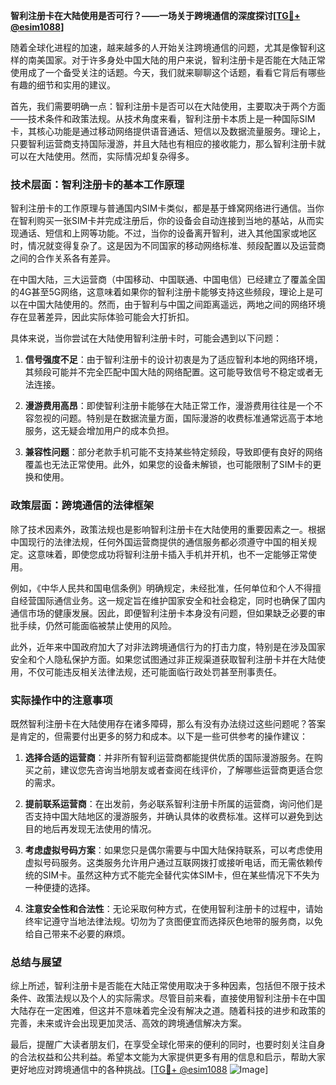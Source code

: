 **智利注册卡在大陆使用是否可行？——一场关于跨境通信的深度探讨[[TG💪+ @esim1088](https://t.me/s/esim1088)]**

随着全球化进程的加速，越来越多的人开始关注跨境通信的问题，尤其是像智利这样的南美国家。对于许多身处中国大陆的用户来说，智利注册卡是否能在大陆正常使用成了一个备受关注的话题。今天，我们就来聊聊这个话题，看看它背后有哪些有趣的细节和实用的建议。

首先，我们需要明确一点：智利注册卡是否可以在大陆使用，主要取决于两个方面——技术条件和政策法规。从技术角度来看，智利注册卡本质上是一种国际SIM卡，其核心功能是通过移动网络提供语音通话、短信以及数据流量服务。理论上，只要智利运营商支持国际漫游，并且大陆也有相应的接收能力，那么智利注册卡就可以在大陆使用。然而，实际情况却复杂得多。

### 技术层面：智利注册卡的基本工作原理

智利注册卡的工作原理与普通国内SIM卡类似，都是基于蜂窝网络进行通信。当你在智利购买一张SIM卡并完成注册后，你的设备会自动连接到当地的基站，从而实现通话、短信和上网等功能。不过，当你的设备离开智利，进入其他国家或地区时，情况就变得复杂了。这是因为不同国家的移动网络标准、频段配置以及运营商之间的合作关系各有差异。

在中国大陆，三大运营商（中国移动、中国联通、中国电信）已经建立了覆盖全国的4G甚至5G网络，这意味着如果你的智利注册卡能够支持这些频段，理论上是可以在中国大陆使用的。然而，由于智利与中国之间距离遥远，两地之间的网络环境存在显著差异，因此实际体验可能会大打折扣。

具体来说，当你尝试在大陆使用智利注册卡时，可能会遇到以下问题：

1. **信号强度不足**：由于智利注册卡的设计初衷是为了适应智利本地的网络环境，其频段可能并不完全匹配中国大陆的网络配置。这可能导致信号不稳定或者无法连接。
   
2. **漫游费用高昂**：即使智利注册卡能够在大陆正常工作，漫游费用往往是一个不容忽视的问题。特别是在数据流量方面，国际漫游的收费标准通常远高于本地服务，这无疑会增加用户的成本负担。

3. **兼容性问题**：部分老款手机可能不支持某些特定频段，导致即便有良好的网络覆盖也无法正常使用。此外，如果您的设备未解锁，也可能限制了SIM卡的更换和使用。

### 政策层面：跨境通信的法律框架

除了技术因素外，政策法规也是影响智利注册卡在大陆使用的重要因素之一。根据中国现行的法律法规，任何外国运营商提供的通信服务都必须遵守中国的相关规定。这意味着，即使您成功将智利注册卡插入手机并开机，也不一定能够正常使用。

例如，《中华人民共和国电信条例》明确规定，未经批准，任何单位和个人不得擅自经营国际通信业务。这一规定旨在维护国家安全和社会稳定，同时也确保了国内通信市场的健康发展。因此，即便智利注册卡本身没有问题，但如果缺乏必要的审批手续，仍然可能面临被禁止使用的风险。

此外，近年来中国政府加大了对非法跨境通信行为的打击力度，特别是在涉及国家安全和个人隐私保护方面。如果您试图通过非正规渠道获取智利注册卡并在大陆使用，不仅可能违反相关法律法规，还可能面临行政处罚甚至刑事责任。

### 实际操作中的注意事项

既然智利注册卡在大陆使用存在诸多障碍，那么有没有办法绕过这些问题呢？答案是肯定的，但需要付出更多的努力和成本。以下是一些可供参考的操作建议：

1. **选择合适的运营商**：并非所有智利运营商都能提供优质的国际漫游服务。在购买之前，建议您先咨询当地朋友或者查阅在线评价，了解哪些运营商更适合您的需求。

2. **提前联系运营商**：在出发前，务必联系智利注册卡所属的运营商，询问他们是否支持中国大陆地区的漫游服务，并确认具体的收费标准。这样可以避免到达目的地后再发现无法使用的情况。

3. **考虑虚拟号码方案**：如果您只是偶尔需要与中国大陆保持联系，可以考虑使用虚拟号码服务。这类服务允许用户通过互联网拨打或接听电话，而无需依赖传统的SIM卡。虽然这种方式不能完全替代实体SIM卡，但在某些情况下不失为一种便捷的选择。

4. **注意安全性和合法性**：无论采取何种方式，在使用智利注册卡的过程中，请始终牢记遵守当地法律法规。切勿为了贪图便宜而选择灰色地带的服务商，以免给自己带来不必要的麻烦。

### 总结与展望

综上所述，智利注册卡是否能在大陆正常使用取决于多种因素，包括但不限于技术条件、政策法规以及个人的实际需求。尽管目前来看，直接使用智利注册卡在中国大陆存在一定困难，但这并不意味着完全没有解决之道。随着科技的进步和政策的完善，未来或许会出现更加灵活、高效的跨境通信解决方案。

最后，提醒广大读者朋友们，在享受全球化带来的便利的同时，也要时刻关注自身的合法权益和公共利益。希望本文能为大家提供更多有用的信息和启示，帮助大家更好地应对跨境通信中的各种挑战。[[TG💪+ @esim1088](https://t.me/s/esim1088) ![Image](https://i.postimg.cc/4NQfJmqS/Snipaste-2025-05-13-00-14-12.png)]